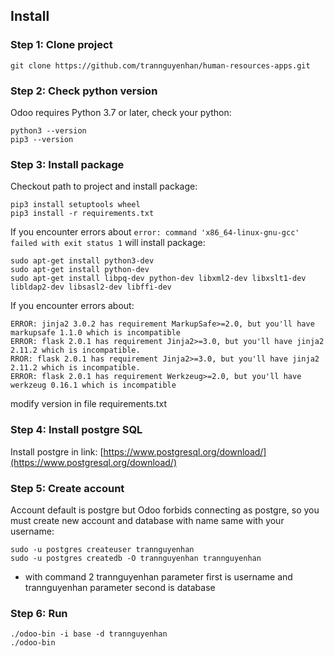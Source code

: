 ## Install
### Step 1: Clone project
```
git clone https://github.com/trannguyenhan/human-resources-apps.git
```

### Step 2: Check python version
Odoo requires Python 3.7 or later, check your python: 
```
python3 --version
pip3 --version
```

### Step 3: Install package
Checkout path to project and install package: 
```
pip3 install setuptools wheel
pip3 install -r requirements.txt
```

If you encounter errors about `error: command 'x86_64-linux-gnu-gcc' failed with exit status 1` will install package: 
```
sudo apt-get install python3-dev
sudo apt-get install python-dev
sudo apt-get install libpq-dev python-dev libxml2-dev libxslt1-dev libldap2-dev libsasl2-dev libffi-dev
```

If you encounter errors about: 
```
ERROR: jinja2 3.0.2 has requirement MarkupSafe>=2.0, but you'll have markupsafe 1.1.0 which is incompatible
ERROR: flask 2.0.1 has requirement Jinja2>=3.0, but you'll have jinja2 2.11.2 which is incompatible.
RROR: flask 2.0.1 has requirement Jinja2>=3.0, but you'll have jinja2 2.11.2 which is incompatible.
ERROR: flask 2.0.1 has requirement Werkzeug>=2.0, but you'll have werkzeug 0.16.1 which is incompatible
```

modify version in file requirements.txt

### Step 4: Install postgre SQL
Install postgre in link: [https://www.postgresql.org/download/](https://www.postgresql.org/download/)

### Step 5: Create account 
Account default is postgre but Odoo forbids connecting as postgre, so you must create new account and database with name same with your username:
```
sudo -u postgres createuser trannguyenhan
sudo -u postgres createdb -O trannguyenhan trannguyenhan
```
- with command 2 trannguyenhan parameter first is username and trannguyenhan parameter second is database

### Step 6: Run
```
./odoo-bin -i base -d trannguyenhan
./odoo-bin
```
